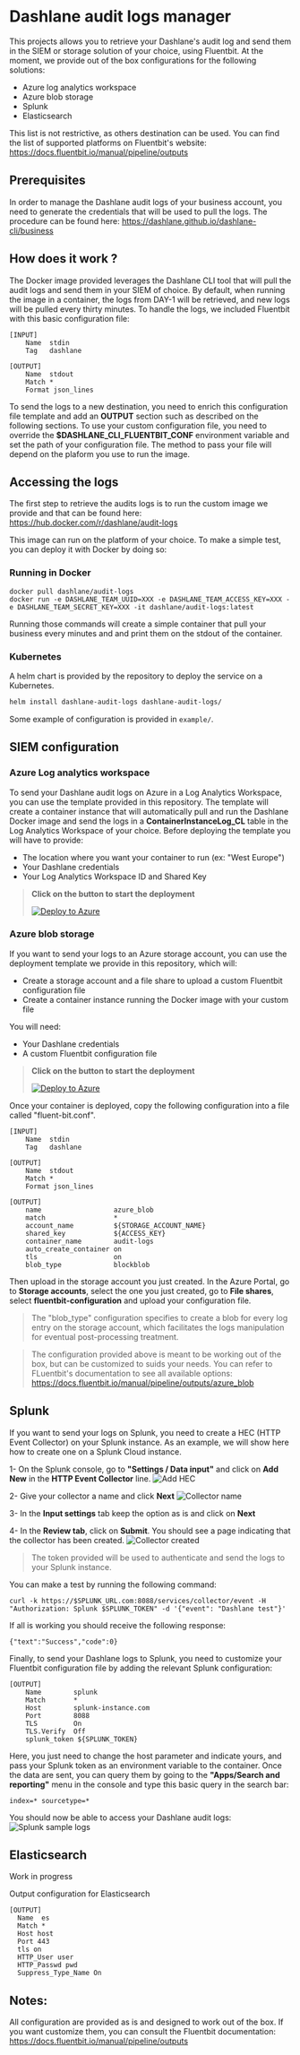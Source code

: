 # Dashlane audit logs manager

This projects allows you to retrieve your Dashlane's audit log and send them in the SIEM or storage solution of your choice, using Fluentbit. At the moment, we provide out of the box configurations for the following solutions:
* Azure log analytics workspace
* Azure blob storage
* Splunk
* Elasticsearch

This list is not restrictive, as others destination can be used. You can find the list of supported platforms on Fluentbit's website: https://docs.fluentbit.io/manual/pipeline/outputs

## Prerequisites

In order to manage the Dashlane audit logs of your business account, you need to generate the credentials that will be used to pull the logs. The procedure can be found here: https://dashlane.github.io/dashlane-cli/business

## How does it work ?

The Docker image provided leverages the Dashlane CLI tool that will pull the audit logs and send them in your SIEM of choice. By default, when running the image in a container, the logs from DAY-1 will be retrieved, and new logs will be pulled every thirty minutes. To handle the logs, we included Fluentbit with this basic configuration file:

```
[INPUT]
    Name  stdin
    Tag   dashlane

[OUTPUT]
    Name  stdout
    Match *
    Format json_lines
```

To send the logs to a new destination, you need to enrich this configuration file template and add an **OUTPUT** section such as described on the following sections. To use your custom configuration file, you need to override the **$DASHLANE_CLI_FLUENTBIT_CONF** environment variable and set the path of your configuration file. The method to pass your file will depend on the plaform you use to run the image.

## Accessing the logs

The first step to retrieve the audits logs is to run the custom image we provide and that can be found here: https://hub.docker.com/r/dashlane/audit-logs

This image can run on the platform of your choice. To make a simple test, you can deploy it with Docker by doing so:

### Running in Docker

```
docker pull dashlane/audit-logs
docker run -e DASHLANE_TEAM_UUID=XXX -e DASHLANE_TEAM_ACCESS_KEY=XXX -e DASHLANE_TEAM_SECRET_KEY=XXX -it dashlane/audit-logs:latest
```
Running those commands will create a simple container that pull your business every minutes and and print them on the stdout of the container.


### Kubernetes

A helm chart is provided by the repository to deploy the service on a Kubernetes.

```bash
helm install dashlane-audit-logs dashlane-audit-logs/
```

Some example of configuration is provided in `example/`.

## SIEM configuration

### Azure Log analytics workspace

To send your Dashlane audit logs on Azure in a Log Analytics Workspace, you can use the template provided in this repository. The template will create a container instance that will automatically pull and run the Dashlane Docker image and send the logs in a **ContainerInstanceLog_CL** table in the Log Analytics Workspace of your choice. Before deploying the template you will have to provide:

- The location where you want your container to run (ex: "West Europe")
- Your Dashlane credentials
- Your Log Analytics Workspace ID and Shared Key

>**Click on the button to start the deployment**
>
> [![Deploy to Azure](https://aka.ms/deploytoazurebutton)](https://portal.azure.com/#create/Microsoft.Template/uri/https%3A%2F%2Fraw.githubusercontent.com%2FDashlane%2Fdashlane-audit-logs%2Fmain%2FAzureTemplates%2FLog%20Analytics%20Workspace%2Fazuredeploy.json)

### Azure blob storage

If you want to send your logs to an Azure storage account, you can use the deployment template we provide in this repository, which will:
- Create a storage account and a file share to upload a custom Fluentbit configuration file
- Create a container instance running the Docker image with your custom file

You will need:
- Your Dashlane credentials
- A custom Fluentbit configuration file

>**Click on the button to start the deployment**
>
> [![Deploy to Azure](https://aka.ms/deploytoazurebutton)](https://portal.azure.com/#create/Microsoft.Template/uri/https%3A%2F%2Fraw.githubusercontent.com%2FDashlane%2Fdashlane-audit-logs%2Fmain%2FAzureTemplates%2FBlob%20storage%2Fazuredeploy.json)

Once your container is deployed, copy the following configuration into a file called "fluent-bit.conf". 
```
[INPUT]
    Name  stdin
    Tag   dashlane

[OUTPUT]
    Name  stdout
    Match *
    Format json_lines

[OUTPUT]
    name                  azure_blob
    match                 *
    account_name          ${STORAGE_ACCOUNT_NAME}
    shared_key            ${ACCESS_KEY}
    container_name        audit-logs
    auto_create_container on
    tls                   on
    blob_type             blockblob
```
Then upload in the storage account you just created. In the Azure Portal, go to **Storage accounts**, select the one you just created, go to **File shares**, select **fluentbit-configuration** and upload your configuration file.

> The "blob_type" configuration specifies to create a blob for every log entry on the storage account, which facilitates the logs manipulation for eventual post-processing treatment.


> The configuration provided above is meant to be working out of the box, but can be customized to suids your needs. You can refer to FLuentbit's documentation to see all available options: https://docs.fluentbit.io/manual/pipeline/outputs/azure_blob


## Splunk
If you want to send your logs on Splunk, you need to create a HEC (HTTP Event Collector) on your Splunk instance. As an example, we will show here how to create one on a Splunk Cloud instance.

1- On the Splunk console, go to **"Settings / Data input"** and click on **Add New** in the **HTTP Event Collector** line.
![Add HEC](documentation/images/image.png)

2- Give your collector a name and click **Next**
![Collector name](documentation/images/image-1.png)

3- In the **Input settings** tab keep the option as is and click on **Next**

4- In the **Review tab**, click on **Submit**. You should see a page indicating that the collector has been created.
![Collector created](documentation/images/image-3.png)

> The token provided will be used to authenticate and send the logs to your Splunk instance.

You can make a test by running the following command:

```
curl -k https://$SPLUNK_URL.com:8088/services/collector/event -H "Authorization: Splunk $SPLUNK_TOKEN" -d '{"event": "Dashlane test"}'
```

If all is working you should receive the following response:
```
{"text":"Success","code":0}
```

Finally, to send your Dashlane logs to Splunk, you need to customize your Fluentbit configuration file by adding the relevant Splunk configuration:

```
[OUTPUT]
    Name        splunk
    Match       *
    Host        splunk-instance.com
    Port        8088
    TLS         On
    TLS.Verify  Off
    splunk_token ${SPLUNK_TOKEN}
```

Here, you just need to change the host parameter and indicate yours, and pass your Splunk token as an environment variable to the container. 
Once the data are sent, you can query them by going to the **"Apps/Search and reporting"** menu in the console and type this basic query in the search bar:

```
index=* sourcetype=*
```

You should now be able to access your Dashlane audit logs:
![Splunk sample logs](documentation/images/image-4.png)


## Elasticsearch
Work in progress

Output configuration for Elasticsearch

```
[OUTPUT]
  Name  es
  Match *
  Host host
  Port 443
  tls on
  HTTP_User user
  HTTP_Passwd pwd
  Suppress_Type_Name On
```

## Notes:
All configuration are provided as is and designed to work out of the box. If you want customize them, you can consult the Fluentbit documentation: https://docs.fluentbit.io/manual/pipeline/outputs
